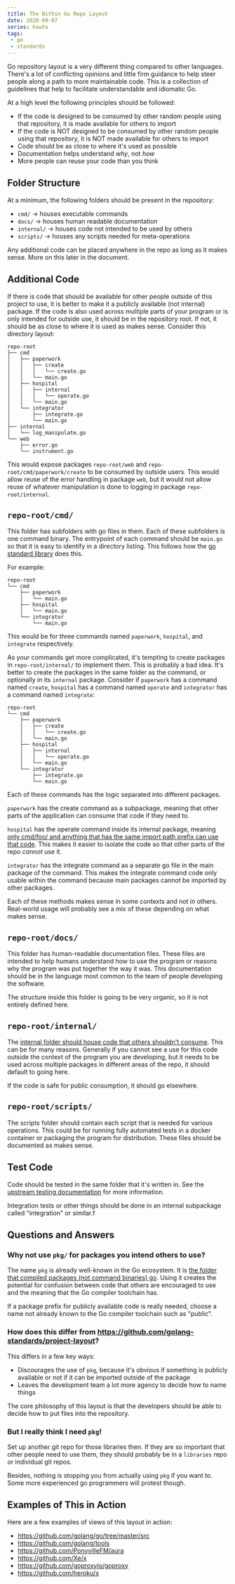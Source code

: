 ```yaml
---
title: The Within Go Repo Layout
date: 2020-09-07
series: howto
tags:
 - go
 - standards
---
```


Go repository layout is a very different thing compared to other languages.
There's a lot of conflicting opinions and little firm guidance to help steer
people along a path to more maintainable code. This is a collection of
guidelines that help to facilitate understandable and idiomatic Go.

At a high level the following principles should be followed:

- If the code is designed to be consumed by other random people using that
  repository, it is made available for others to import
- If the code is NOT designed to be consumed by other random people using that
  repository, it is NOT made available for others to import
- Code should be as close to where it's used as possible
- Documentation helps understand _why_, not _how_
- More people can reuse your code than you think

## Folder Structure

At a minimum, the following folders should be present in the repository:

- `cmd/` -> houses executable commands
- `docs/` -> houses human readable documentation
- `internal/` -> houses code not intended to be used by others
- `scripts/` -> houses any scripts needed for meta-operations

Any additional code can be placed anywhere in the repo as long as it makes
sense. More on this later in the document.

## Additional Code

If there is code that should be available for other people outside of this
project to use, it is better to make it a publicly available (not internal)
package. If the code is also used across multiple parts of your program or is
only intended for outside use, it should be in the repository root. If not, it
should be as close to where it is used as makes sense. Consider this directory
layout:

```
repo-root
├── cmd
│   ├── paperwork
│   │   ├── create
│   │   │   └── create.go
│   │   └── main.go
│   ├── hospital
│   │   ├── internal
│   │   │   └── operate.go
│   │   └── main.go
│   └── integrator
│       ├── integrate.go
│       └── main.go
├── internal
│   └── log_manipulate.go
└── web
    ├── error.go
    └── instrument.go
```

This would expose packages `repo-root/web` and `repo-root/cmd/paperwork/create`
to be consumed by outside users. This would allow reuse of the error handling in
package `web`, but it would not allow reuse of whatever manipulation is done to
logging in package `repo-root/internal`. 

## `repo-root/cmd/`

This folder has subfolders with go files in them. Each of these subfolders is
one command binary. The entrypoint of each command should be `main.go` so that
it is easy to identify in a directory listing. This follows how the [go standard
library][stdlibcmd] does this. 

For example:

```
repo-root
└── cmd
    ├── paperwork
    │   └── main.go
    ├── hospital
    │   └── main.go
    └── integrator
        └── main.go
```

This would be for three commands named `paperwork`, `hospital`, and `integrate`
respectively.

As your commands get more complicated, it's tempting to create packages in
`repo-root/internal/` to implement them. This is probably a bad idea. It's
better to create the packages in the same folder as the command, or optionally
in its `internal` package. Consider if `paperwork` has a command named `create`,
`hospital` has a command named `operate` and `integrator` has a command named
`integrate`:

```
repo-root
└── cmd
    ├── paperwork
    │   ├── create
    │   │   └── create.go
    │   └── main.go
    ├── hospital
    │   ├── internal
    │   │   └── operate.go
    │   └── main.go
    └── integrator
        ├── integrate.go
        └── main.go
```

Each of these commands has the logic separated into different packages. 

`paperwork` has the create command as a subpackage, meaning that other parts of the
application can consume that code if they need to. 

`hospital` has the operate command inside its internal package, meaning [only
cmd/foo/ and anything that has the same import path prefix can use that
code][internalcode]. 
This makes it easier to isolate the code so that other parts of the repo
_cannot_ use it. 

`integrator` has the integrate command as a separate go file in the main package of
the command. This makes the integrate command code only usable within the
command because main packages cannot be imported by other packages.

Each of these methods makes sense in some contexts and not in others. Real-world
usage will probably see a mix of these depending on what makes sense.

## `repo-root/docs/`

This folder has human-readable documentation files. 
These files are intended to help humans understand how to
use the program or reasons why the program was put together the way it was. This
documentation should be in the language most common to the team of people
developing the software.

The structure inside this folder is going to be very organic, so it is not
entirely defined here.

## `repo-root/internal/`

The [internal folder should house code that others shouldn't
consume][internalcode]. This can be for many reasons. Generally if you cannot
see a use for this code outside the context of the program you are developing,
but it needs to be used across multiple packages in different areas of the repo, 
it should default to going here.

If the code is safe for public consumption, it should go elsewhere.

## `repo-root/scripts/`

The scripts folder should contain each script that is needed for various
operations. This could be for running fully automated tests in a docker
container or packaging the program for distribution. These files should be
documented as makes sense.

## Test Code

Code should be tested in the same folder that it's written in. See the [upstream
testing documentation][gotest] for more information.

Integration tests or other things should be done in an internal subpackage
called "integration" or similar.f

## Questions and Answers

### Why not use `pkg/` for packages you intend others to use?

The name `pkg` is already well-known in the Go ecosystem. It is [the folder that
compiled packages (not command binaries) go][pkgfolder]. Using it creates the
potential for confusion between code that others are encouraged to use and the
meaning that the Go compiler toolchain has.

If a package prefix for publicly available code is really needed, choose a name
not already known to the Go compiler toolchain such as "public".

### How does this differ from https://github.com/golang-standards/project-layout?

This differs in a few key ways:

- Discourages the use of `pkg`, because it's obvious if something is publicly
  available or not if it can be imported outside of the package
- Leaves the development team a lot more agency to decide how to name things

The core philosophy of this layout is that the developers should be able to
decide how to put files into the repository. 

### But I really think I need `pkg`!

Set up another git repo for those libraries then. If they are so important that
other people need to use them, they should probably be in a `libraries` repo or
individual git repos.

Besides, nothing is stopping you from actually using `pkg` if you want to. Some
more experienced go programmers will protest though.

## Examples of This in Action

Here are a few examples of views of this layout in action:

- https://github.com/golang/go/tree/master/src
- https://github.com/golang/tools
- https://github.com/PonyvilleFM/aura
- https://github.com/Xe/x
- https://github.com/goproxyio/goproxy
- https://github.com/heroku/x

[stdlibcmd]: https://github.com/golang/go/tree/master/src/cmd
[internalcode]: https://docs.google.com/document/d/1e8kOo3r51b2BWtTs_1uADIA5djfXhPT36s6eHVRIvaU/edit
[gotest]: https://pkg.go.dev/testing
[pkgfolder]: https://www.digitalocean.com/community/tutorials/understanding-the-gopath
